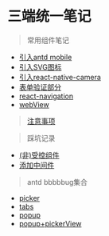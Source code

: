 # 三端统一笔记

> 常用组件笔记
- [引入antd mobile](./components/antd.md)
- [引入SVG图标](./components/svg.md)
- [引入react-native-camera](./components/camera.md)
- [表单验证部分](./components/validateFields.md)
- [react-navigation](./components/navigation.md)
- [webView](./components/webView.md)
> [注意事项](./note/other.md)

> 踩坑记录
- [(非)受控组件](./note/controlled.md)
- [添加中间件](./note/middleware.md)
> antd bbbbbug集合
- [picker](./antdbugs/picker.md)
- [tabs](./antdbugs/tabs.md)
- [popup](./antdbugs/popup.md)
- [popup+pickerView](./antdbugs/pickerView.md)
